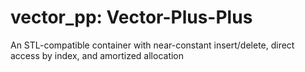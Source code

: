 # vector_pp: Vector-Plus-Plus
An STL-compatible container with near-constant insert/delete, direct access by index, and amortized allocation
